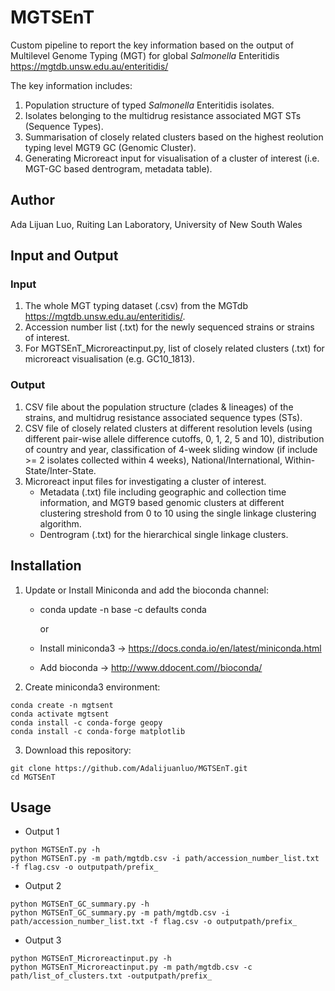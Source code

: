 # MGTSEnT
Custom pipeline to report the key information based on the output of Multilevel Genome Typing (MGT)  for global _Salmonella_ Enteritidis https://mgtdb.unsw.edu.au/enteritidis/

The key information includes:
1. Population structure of typed _Salmonella_ Enteritidis isolates.
2. Isolates belonging to the multidrug resistance associated MGT STs (Sequence Types). 
3. Summarisation of closely related clusters based on the highest reolution typing level MGT9 GC (Genomic Cluster).
4. Generating Microreact input for visualisation of a cluster of interest (i.e. MGT-GC based dentrogram, metadata table). 
## Author
Ada Lijuan Luo, Ruiting Lan Laboratory, University of New South Wales
## Input and Output
### Input
1. The whole MGT typing dataset (.csv) from the MGTdb https://mgtdb.unsw.edu.au/enteritidis/.
2. Accession number list (.txt) for the newly sequenced strains or strains of interest.
3. For MGTSEnT_Microreactinput.py, list of closely related clusters (.txt) for microreact visualisation (e.g. GC10_1813). 
### Output
1. CSV file about the population structure (clades & lineages) of the strains, and multidrug resistance associated sequence types (STs). 
2. CSV file of closely related clusters at different resolution levels (using different pair-wise allele difference cutoffs, 0, 1, 2, 5 and 10), distribution of country and year, classification of 4-week sliding window (if include >= 2 isolates collected within 4 weeks), National/International, Within-State/Inter-State. 
3. Microreact input files for investigating a cluster of interest. 
    * Metadata (.txt) file including geographic and collection time information, and MGT9 based genomic clusters at different clustering streshold from 0 to 10 using the single linkage clustering algorithm. 
    * Dentrogram (.txt) for the hierarchical single linkage clusters. 

## Installation
1. Update or Install Miniconda and add the bioconda channel:
   - conda update -n base -c defaults conda
   
     or 
   
   - Install miniconda3  -> https://docs.conda.io/en/latest/miniconda.html
   - Add bioconda -> http://www.ddocent.com//bioconda/
2. Create miniconda3 environment:
````
conda create -n mgtsent
conda activate mgtsent
conda install -c conda-forge geopy
conda install -c conda-forge matplotlib
````
3. Download this repository:
````
git clone https://github.com/Adalijuanluo/MGTSEnT.git
cd MGTSEnT
````
## Usage
* Output 1
````
python MGTSEnT.py -h
python MGTSEnT.py -m path/mgtdb.csv -i path/accession_number_list.txt -f flag.csv -o outputpath/prefix_
````
* Output 2
````
python MGTSEnT_GC_summary.py -h
python MGTSEnT_GC_summary.py -m path/mgtdb.csv -i path/accession_number_list.txt -f flag.csv -o outputpath/prefix_
````
* Output 3
````
python MGTSEnT_Microreactinput.py -h
python MGTSEnT_Microreactinput.py -m path/mgtdb.csv -c path/list_of_clusters.txt -outputpath/prefix_
````


